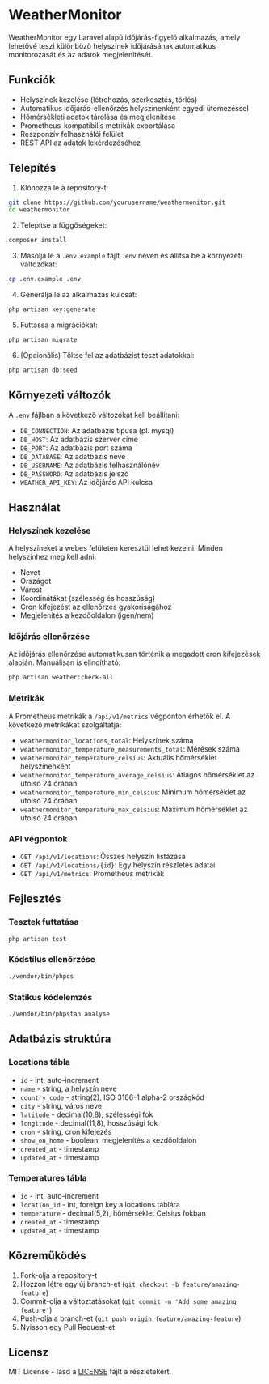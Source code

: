 # WeatherMonitor

WeatherMonitor egy Laravel alapú időjárás-figyelő alkalmazás, amely lehetővé teszi különböző helyszínek időjárásának automatikus monitorozását és az adatok megjelenítését.

## Funkciók

- Helyszínek kezelése (létrehozás, szerkesztés, törlés)
- Automatikus időjárás-ellenőrzés helyszínenként egyedi ütemezéssel
- Hőmérsékleti adatok tárolása és megjelenítése
- Prometheus-kompatibilis metrikák exportálása
- Reszponzív felhasználói felület
- REST API az adatok lekérdezéséhez

## Telepítés

1. Klónozza le a repository-t:
```bash
git clone https://github.com/yourusername/weathermonitor.git
cd weathermonitor
```

2. Telepítse a függőségeket:
```bash
composer install
```

3. Másolja le a `.env.example` fájlt `.env` néven és állítsa be a környezeti változókat:
```bash
cp .env.example .env
```

4. Generálja le az alkalmazás kulcsát:
```bash
php artisan key:generate
```

5. Futtassa a migrációkat:
```bash
php artisan migrate
```

6. (Opcionális) Töltse fel az adatbázist teszt adatokkal:
```bash
php artisan db:seed
```

## Környezeti változók

A `.env` fájlban a következő változókat kell beállítani:

- `DB_CONNECTION`: Az adatbázis típusa (pl. mysql)
- `DB_HOST`: Az adatbázis szerver címe
- `DB_PORT`: Az adatbázis port száma
- `DB_DATABASE`: Az adatbázis neve
- `DB_USERNAME`: Az adatbázis felhasználónév
- `DB_PASSWORD`: Az adatbázis jelszó
- `WEATHER_API_KEY`: Az időjárás API kulcsa

## Használat

### Helyszínek kezelése

A helyszíneket a webes felületen keresztül lehet kezelni. Minden helyszínhez meg kell adni:
- Nevet
- Országot
- Várost
- Koordinátákat (szélesség és hosszúság)
- Cron kifejezést az ellenőrzés gyakoriságához
- Megjelenítés a kezdőoldalon (igen/nem)

### Időjárás ellenőrzése

Az időjárás ellenőrzése automatikusan történik a megadott cron kifejezések alapján. Manuálisan is elindítható:

```bash
php artisan weather:check-all
```

### Metrikák

A Prometheus metrikák a `/api/v1/metrics` végponton érhetők el. A következő metrikákat szolgáltatja:

- `weathermonitor_locations_total`: Helyszínek száma
- `weathermonitor_temperature_measurements_total`: Mérések száma
- `weathermonitor_temperature_celsius`: Aktuális hőmérséklet helyszínenként
- `weathermonitor_temperature_average_celsius`: Átlagos hőmérséklet az utolsó 24 órában
- `weathermonitor_temperature_min_celsius`: Minimum hőmérséklet az utolsó 24 órában
- `weathermonitor_temperature_max_celsius`: Maximum hőmérséklet az utolsó 24 órában

### API végpontok

- `GET /api/v1/locations`: Összes helyszín listázása
- `GET /api/v1/locations/{id}`: Egy helyszín részletes adatai
- `GET /api/v1/metrics`: Prometheus metrikák

## Fejlesztés

### Tesztek futtatása

```bash
php artisan test
```

### Kódstílus ellenőrzése

```bash
./vendor/bin/phpcs
```

### Statikus kódelemzés

```bash
./vendor/bin/phpstan analyse
```

## Adatbázis struktúra

### Locations tábla
- `id` - int, auto-increment
- `name` - string, a helyszín neve
- `country_code` - string(2), ISO 3166-1 alpha-2 országkód
- `city` - string, város neve
- `latitude` - decimal(10,8), szélességi fok
- `longitude` - decimal(11,8), hosszúsági fok
- `cron` - string, cron kifejezés
- `show_on_home` - boolean, megjelenítés a kezdőoldalon
- `created_at` - timestamp
- `updated_at` - timestamp

### Temperatures tábla
- `id` - int, auto-increment
- `location_id` - int, foreign key a locations táblára
- `temperature` - decimal(5,2), hőmérséklet Celsius fokban
- `created_at` - timestamp
- `updated_at` - timestamp

## Közreműködés

1. Fork-olja a repository-t
2. Hozzon létre egy új branch-et (`git checkout -b feature/amazing-feature`)
3. Commit-olja a változtatásokat (`git commit -m 'Add some amazing feature'`)
4. Push-olja a branch-et (`git push origin feature/amazing-feature`)
5. Nyisson egy Pull Request-et

## Licensz

MIT License - lásd a [LICENSE](LICENSE) fájlt a részletekért.